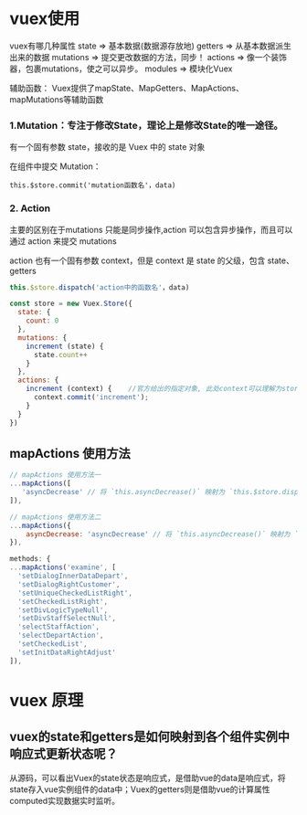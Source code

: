 # vuex使用
vuex有哪几种属性
state => 基本数据(数据源存放地)
getters => 从基本数据派生出来的数据
mutations => 提交更改数据的方法，同步！
actions => 像一个装饰器，包裹mutations，使之可以异步。
modules => 模块化Vuex

辅助函数：
Vuex提供了mapState、MapGetters、MapActions、mapMutations等辅助函数

###  1.Mutation：专注于修改State，理论上是修改State的唯一途径。
有一个固有参数 state，接收的是 Vuex 中的 state 对象

在组件中提交 Mutation：
```
this.$store.commit('mutation函数名'，data)
```
### 2. Action
主要的区别在于mutations 只能是同步操作,action 可以包含异步操作，而且可以通过 action 来提交 mutations

action 也有一个固有参数 context，但是 context 是 state 的父级，包含 state、getters

```js
this.$store.dispatch('action中的函数名'，data)
```


```js
const store = new Vuex.Store({
  state: {
    count: 0
  },
  mutations: {
    increment (state) {
      state.count++
    }
  },
  actions: {
    increment (context) {    //官方给出的指定对象, 此处context可以理解为store对象
      context.commit('increment');
    }
  }
})
```

## mapActions 使用方法
```js
// mapActions 使用方法一
...mapActions([
   'asyncDecrease' // 将 `this.asyncDecrease()` 映射为 `this.$store.dispatch('asyncDecrease')`
]),

// mapActions 使用方法二
...mapActions({
    asyncDecrease: 'asyncDecrease' // 将 `this.asyncDecrease()` 映射为 `this.$store.dispatch('asyncDecrease')`
}),
```

```js
methods: {
...mapActions('examine', [
  'setDialogInnerDataDepart',
  'setDialogRightCustomer',
  'setUniqueCheckedListRight',
  'setCheckedListRight',
  'setDivLogicTypeNull',
  'setDivStaffSelectNull',
  'selectStaffAction',
  'selectDepartAction',
  'setCheckedList',
  'setInitDataRightAdjust'
]),
```

# vuex 原理
## vuex的state和getters是如何映射到各个组件实例中响应式更新状态呢？

从源码，可以看出Vuex的state状态是响应式，是借助vue的data是响应式，将state存入vue实例组件的data中；Vuex的getters则是借助vue的计算属性computed实现数据实时监听。